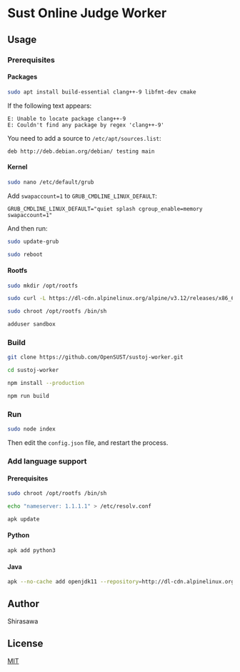 # Sust Online Judge Worker

## Usage

### Prerequisites

#### Packages

```bash
sudo apt install build-essential clang++-9 libfmt-dev cmake
```

If the following text appears:

```
E: Unable to locate package clang++-9
E: Couldn't find any package by regex 'clang++-9'
```

You need to add a source to `/etc/apt/sources.list`:

```
deb http://deb.debian.org/debian/ testing main
```

#### Kernel

```bash
sudo nano /etc/default/grub
```

Add `swapaccount=1` to `GRUB_CMDLINE_LINUX_DEFAULT`:

```
GRUB_CMDLINE_LINUX_DEFAULT="quiet splash cgroup_enable=memory swapaccount=1"
```

And then run:

```bash
sudo update-grub

sudo reboot
```

#### Rootfs

```bash
sudo mkdir /opt/rootfs

sudo curl -L https://dl-cdn.alpinelinux.org/alpine/v3.12/releases/x86_64/alpine-minirootfs-3.12.3-x86_64.tar.gz | tar -xzvf - -C /opt/rootfs

sudo chroot /opt/rootfs /bin/sh

adduser sandbox
```

### Build

```bash
git clone https://github.com/OpenSUST/sustoj-worker.git

cd sustoj-worker

npm install --production

npm run build
```

### Run

```bash
sudo node index
```

Then edit the `config.json` file, and restart the process.

### Add language support

#### Prerequisites

```bash
sudo chroot /opt/rootfs /bin/sh

echo "nameserver: 1.1.1.1" > /etc/resolv.conf

apk update
```

#### Python

```bash
apk add python3
```

#### Java

```bash
apk --no-cache add openjdk11 --repository=http://dl-cdn.alpinelinux.org/alpine/edge/community
```

## Author

Shirasawa

## License

[MIT](./LICENSE)
